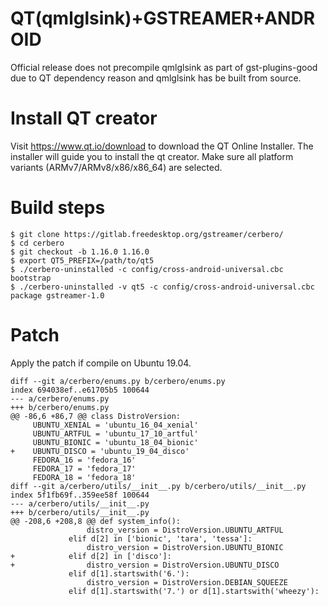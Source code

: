 # QT(qmlglsink)+GSTREAMER+ANDROID

Official release does not precompile qmlglsink as part of gst-plugins-good due to QT dependency reason and qmlglsink has be built from source.

# Install QT creator

Visit https://www.qt.io/download to download the QT Online Installer. The installer will guide you to install the qt creator. Make sure all platform variants (ARMv7/ARMv8/x86/x86\_64) are selected.

# Build steps

```
$ git clone https://gitlab.freedesktop.org/gstreamer/cerbero/
$ cd cerbero
$ git checkout -b 1.16.0 1.16.0
$ export QT5_PREFIX=/path/to/qt5
$ ./cerbero-uninstalled -c config/cross-android-universal.cbc bootstrap
$ ./cerbero-uninstalled -v qt5 -c config/cross-android-universal.cbc package gstreamer-1.0
```

# Patch

Apply the patch if compile on Ubuntu 19.04.

```
diff --git a/cerbero/enums.py b/cerbero/enums.py
index 694038ef..e61705b5 100644
--- a/cerbero/enums.py
+++ b/cerbero/enums.py
@@ -86,6 +86,7 @@ class DistroVersion:
     UBUNTU_XENIAL = 'ubuntu_16_04_xenial'
     UBUNTU_ARTFUL = 'ubuntu_17_10_artful'
     UBUNTU_BIONIC = 'ubuntu_18_04_bionic'
+    UBUNTU_DISCO = 'ubuntu_19_04_disco'
     FEDORA_16 = 'fedora_16'
     FEDORA_17 = 'fedora_17'
     FEDORA_18 = 'fedora_18'
diff --git a/cerbero/utils/__init__.py b/cerbero/utils/__init__.py
index 5f1fb69f..359ee58f 100644
--- a/cerbero/utils/__init__.py
+++ b/cerbero/utils/__init__.py
@@ -208,6 +208,8 @@ def system_info():
                 distro_version = DistroVersion.UBUNTU_ARTFUL
             elif d[2] in ['bionic', 'tara', 'tessa']:
                 distro_version = DistroVersion.UBUNTU_BIONIC
+            elif d[2] in ['disco']:
+                distro_version = DistroVersion.UBUNTU_DISCO
             elif d[1].startswith('6.'):
                 distro_version = DistroVersion.DEBIAN_SQUEEZE
             elif d[1].startswith('7.') or d[1].startswith('wheezy'):
```
